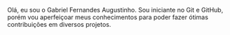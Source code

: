 Olá, eu sou o Gabriel Fernandes Augustinho.
Sou iniciante no Git e GitHub, porém vou aperfeiçoar meus conhecimentos para poder fazer ótimas contribuições em diversos projetos.
